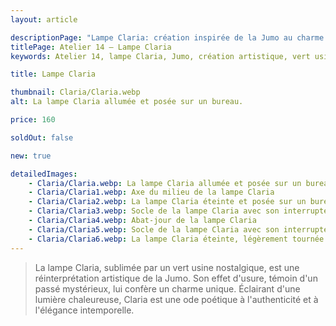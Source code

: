 ```yaml
---
layout: article

descriptionPage: "Lampe Claria: création inspirée de la Jumo au charme intemporel. Vert usine nostalgique & effet d'usure pour authenticité et lumière chaleureuse."
titlePage: Atelier 14 — Lampe Claria
keywords: Atelier 14, lampe Claria, Jumo, création artistique, vert usine, effet d'usure, lumière chaleureuse, authenticité, élégance intemporelle

title: Lampe Claria

thumbnail: Claria/Claria.webp
alt: La lampe Claria allumée et posée sur un bureau.

price: 160

soldOut: false

new: true

detailedImages:
    - Claria/Claria.webp: La lampe Claria allumée et posée sur un bureau
    - Claria/Claria1.webp: Axe du milieu de la lampe Claria
    - Claria/Claria2.webp: La lampe Claria éteinte et posée sur un bureau
    - Claria/Claria3.webp: Socle de la lampe Claria avec son interrupteur rotatif
    - Claria/Claria4.webp: Abat-jour de la lampe Claria
    - Claria/Claria5.webp: Socle de la lampe Claria avec son interrupteur rotatif tourné à 1/4
    - Claria/Claria6.webp: La lampe Claria éteinte, légèrement tournée et posée sur un bureau
---
```

> La lampe Claria, sublimée par un vert usine nostalgique, est une réinterprétation artistique de la Jumo. Son effet d'usure, témoin d'un passé mystérieux, lui confère un charme unique. Éclairant d'une lumière chaleureuse, Claria est une ode poétique à l'authenticité et à l'élégance intemporelle.